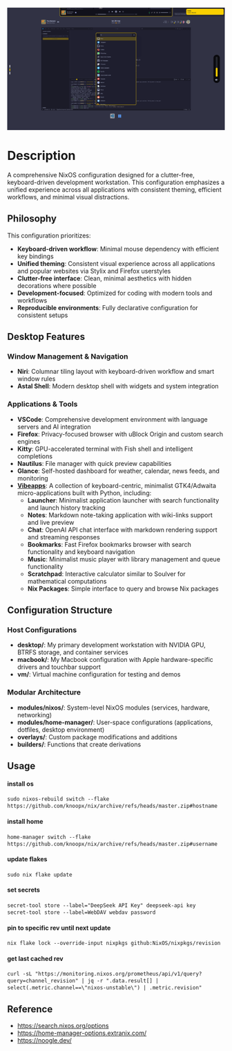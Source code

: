 ![Screenshot](screenshot.png)

# Description

A comprehensive NixOS configuration designed for a clutter-free, keyboard-driven development workstation. This configuration emphasizes a unified experience across all applications with consistent theming, efficient workflows, and minimal visual distractions.

## Philosophy

This configuration prioritizes:

- **Keyboard-driven workflow**: Minimal mouse dependency with efficient key bindings
- **Unified theming**: Consistent visual experience across all applications and popular websites via Stylix and Firefox userstyles
- **Clutter-free interface**: Clean, minimal aesthetics with hidden decorations where possible
- **Development-focused**: Optimized for coding with modern tools and workflows
- **Reproducible environments**: Fully declarative configuration for consistent setups

## Desktop Features

### Window Management & Navigation

- **Niri**: Columnar tiling layout with keyboard-driven workflow and smart window rules
- **Astal Shell**: Modern desktop shell with widgets and system integration

### Applications & Tools

- **VSCode**: Comprehensive development environment with language servers and AI integration
- **Firefox**: Privacy-focused browser with uBlock Origin and custom search engines
- **Kitty**: GPU-accelerated terminal with Fish shell and intelligent completions
- **Nautilus**: File manager with quick preview capabilities
- **Glance**: Self-hosted dashboard for weather, calendar, news feeds, and monitoring
- [**Vibeapps**](https://github.com/knoopx/vibeapps/): A collection of keyboard-centric, minimalist GTK4/Adwaita micro-applications built with Python, including:
  - **Launcher**: Minimalist application launcher with search functionality and launch history tracking
  - **Notes**: Markdown note-taking application with wiki-links support and live preview
  - **Chat**: OpenAI API chat interface with markdown rendering support and streaming responses
  - **Bookmarks**: Fast Firefox bookmarks browser with search functionality and keyboard navigation
  - **Music**: Minimalist music player with library management and queue functionality
  - **Scratchpad**: Interactive calculator similar to Soulver for mathematical computations
  - **Nix Packages**: Simple interface to query and browse Nix packages

## Configuration Structure

### Host Configurations

- **desktop/**: My primary development workstation with NVIDIA GPU, BTRFS storage, and container services
- **macbook/**: My Macbook configuration with Apple hardware-specific drivers and touchbar support
- **vm/**: Virtual machine configuration for testing and demos

### Modular Architecture

- **modules/nixos/**: System-level NixOS modules (services, hardware, networking)
- **modules/home-manager/**: User-space configurations (applications, dotfiles, desktop environment)
- **overlays/**: Custom package modifications and additions
- **builders/**: Functions that create derivations

## Usage

#### install os

```
sudo nixos-rebuild switch --flake https://github.com/knoopx/nix/archive/refs/heads/master.zip#hostname
```

#### install home

```
home-manager switch --flake https://github.com/knoopx/nix/archive/refs/heads/master.zip#username
```

#### update flakes

```
sudo nix flake update
```

#### set secrets

```
secret-tool store --label="DeepSeek API Key" deepseek-api key
secret-tool store --label=WebDAV webdav password
```

#### pin to specific rev until next update

```
nix flake lock --override-input nixpkgs github:NixOS/nixpkgs/revision
```

#### get last cached rev

```
curl -sL "https://monitoring.nixos.org/prometheus/api/v1/query?query=channel_revision" | jq -r ".data.result[] | select(.metric.channel==\"nixos-unstable\") | .metric.revision"
```

## Reference

- https://search.nixos.org/options
- https://home-manager-options.extranix.com/
- https://noogle.dev/
